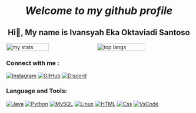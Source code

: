 <div align = "center" style = "width: 100%;">

# <i> Welcome to my github profile </i>
## Hi👋, My name is Ivansyah Eka Oktaviadi Santoso


</div>
<div style="display: flex; justify-content: space-between;">
    <img alt="my stats" width="48%" src="https://github-readme-stats.vercel.app/api?username=I4annet&theme=dark"/>
    <img alt="top langs" width="51%" height="30%"src="https://streak-stats.demolab.com/?user=I4annet&theme=dark"/>
</div>

<!---<div align="center">
  <a href="https://github.com/anuraghazra/github-readme-stats">
    <img src="https://github-readme-stats.vercel.app/api/top-langs/?username=I4annet&layout=donut" alt="Top Langs">    UNTUK STATUS BAHASA PEMROGRAMAN YANG SERING DIGUNAKAN
  </a>
</div> --!>



<!--<div align = "center" style = "width: 100%;">
  
  ![](https://github.com/I4annet/I4annet/blob/main/asset/hi.gif)    GIF HI PATRICK
</div>
-->
### <b> Connect with me : </b>
<div align="left">
  <!-- Social Media Icons -->
    
  [![Instagram](https://skillicons.dev/icons?i=instagram&theme=dark)](https://www.instagram.com/ivansyaheka_41/)
  [![GitHub](https://skillicons.dev/icons?i=github&theme=dark)](https://github.com/I4annet)
  [![Discord](https://skillicons.dev/icons?i=discord)](https://www.discord.com/vans_6714)
</div>

### Language and Tools:

<div align="left">
    
  [![Java](https://skillicons.dev/icons?i=java)](https://www.java.com/)
  [![Python](https://skillicons.dev/icons?i=py)](https://www.python.org/)
  [![MySQL](https://skillicons.dev/icons?i=mysql)](https://www.mysql.com/)
  [![Linux](https://skillicons.dev/icons?i=linux)](https://www.kernel.org/)
  [![HTML](https://skillicons.dev/icons?i=html)](https://skillicons.dev)
  [![Css](https://skillicons.dev/icons?i=css)](https://skillicons.dev)
  [![VsCode](https://skillicons.dev/icons?i=vscode)](https://skillicons.dev)
  
</div>


<!--
**I4annet/I4annet** is a ✨ _special_ ✨ repository because its `README.md` (this file) appears on your GitHub profile.

Here are some ideas to get you started:

- 🔭 I’m currently working on ...
- 🌱 I’m currently learning ...
- 👯 I’m looking to collaborate on ...
- 🤔 I’m looking for help with ...
- 💬 Ask me about ...
- 📫 How to reach me: ...
- 😄 Pronouns: ...
- ⚡ Fun fact: ...
-->
